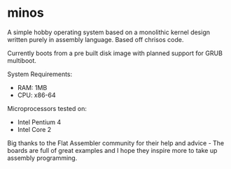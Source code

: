 minos
=====

A simple hobby operating system based on a monolithic kernel design written purely in assembly language. Based off chrisos code.

Currently boots from a pre built disk image with planned support for GRUB multiboot.

System Requirements:

* RAM: 1MB
* CPU: x86-64

Microprocessors tested on:

* Intel Pentium 4
* Intel Core 2

Big thanks to the Flat Assembler community for their help and advice - The boards are full of great examples and I hope they inspire more to take up assembly programming.
